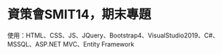 # 資策會SMIT14，期末專題
 
使用：HTML、CSS、JS、JQuery、Bootstrap4、VisualStudio2019、C#、MSSQL、ASP.NET MVC、Entity Framework
